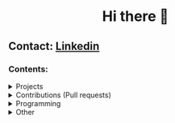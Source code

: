<h1 align="center">Hi there 👋</h1>

## Contact: [Linkedin](https://www.linkedin.com/in/giuseppe-ferrara-link/)

### Contents:

<details>
 <summary>Projects</summary>
 
 <ul>
  <li><a href="https://github.com/Girr-src/Folder">Folder [alt]</a></li>
 </ul>

</details>


<!-- ============================================== -->


<details>
 <summary>Contributions (Pull requests)</summary>
</details>


<!-- ============================================== -->


<details>
 <summary>Programming</summary>
</details>


<!-- ============================================== -->


<details>
 <summary>Other</summary>
</details>
